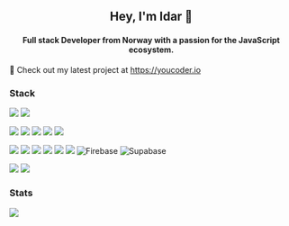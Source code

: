 ## <p align="center">Hey, I'm Idar 👋<p>

 #### <p align="center">Full stack Developer from Norway with a passion for the JavaScript ecosystem. <p>
  
  🚀 Check out my latest project at https://youcoder.io
   
### Stack
<img src="https://img.shields.io/badge/javascript-ffeb3b?style=for-the-badge&amp;logo=javascript&amp;logoColor=black" style="max-width: 100%;">  <img src="https://img.shields.io/badge/typescript-037acb?style=for-the-badge&amp;logo=typescript&amp;logoColor=white" style="max-width: 100%;"> 

<img src="https://img.shields.io/badge/react-5ed3f3?style=for-the-badge&amp;logo=react&amp;logoColor=black" style="max-width: 100%;"> <img src="https://img.shields.io/badge/angular-dd0031?style=for-the-badge&amp;logo=angular&amp;logoColor=white" style="max-width: 100%;"> <img src="https://img.shields.io/badge/html5-cf5533?style=for-the-badge&amp;logo=html5&amp;logoColor=white" style="max-width: 100%;"> <img src="https://img.shields.io/badge/css3-254bdd?style=for-the-badge&amp;logo=css3&amp;logoColor=white" style="max-width: 100%;"> <img src="https://img.shields.io/badge/tailwindcss-38b2ac?style=for-the-badge&amp;logo=tailwind-css&amp;logoColor=white" style="max-width: 100%;">

<img src="https://img.shields.io/badge/node.js-87bf01?style=for-the-badge&amp;logo=node.js&amp;logoColor=white" style="max-width: 100%;"> <img src="https://img.shields.io/badge/express-f5f5f5?style=for-the-badge&amp;logo=express&amp;logoColor=black" style="max-width: 100%;"> <img src="https://img.shields.io/badge/koa-eaeaea?style=for-the-badge&amp;logo=koa&amp;logoColor=black" style="max-width: 100%;"> <img src="https://img.shields.io/badge/postgresql-31658c?style=for-the-badge&amp;logo=postgresql&amp;logoColor=white" style="max-width: 100%;"> <img src="https://img.shields.io/badge/prisma-0c3249?style=for-the-badge&amp;logo=prisma&amp;logoColor=white" style="max-width: 100%;"> <img src="https://img.shields.io/badge/mongodb-4caf50?style=for-the-badge&amp;logo=mongodb&amp;logoColor=white" style="max-width: 100%;"> <img src="https://img.shields.io/badge/Firebase-%23039BE5.svg?style=for-the-badge&logo=firebase" alt="Firebase" style="max-width:100%;"> <img src="https://img.shields.io/badge/Supabase-%2300C7B7.svg?style=for-the-badge&logo=supabase&amp;logoColor=white" alt="Supabase" style="max-width:100%;">

<img src="https://img.shields.io/badge/jest-c21325?style=for-the-badge&amp;logo=jest&amp;logoColor=white" style="max-width: 100%;"> <img src="https://img.shields.io/badge/cypress-17202c?style=for-the-badge&amp;logo=cypress&amp;logoColor=white" style="max-width: 100%;"> 

   
   
### Stats
  <img align="center" src="https://github-readme-stats.vercel.app/api?username=IdarDev&theme=dark&show_icons=true&hide=stars&count_private=true">

<!--
**IdarDev/IdarDev** is a ✨ _special_ ✨ repository because its `README.md` (this file) appears on your GitHub profile.

Here are some ideas to get you started:

- 🔭 I’m currently working on ...
- 🌱 I’m currently learning ...
- 👯 I’m looking to collaborate on ...
- 🤔 I’m looking for help with ...
- 💬 Ask me about ...
- 📫 How to reach me: ...
- 😄 Pronouns: ...
- ⚡ Fun fact: ...
-->
